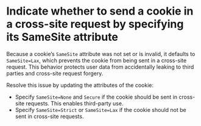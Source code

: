 # Indicate whether to send a cookie in a cross-site request by specifying its SameSite attribute

Because a cookie’s `SameSite` attribute was not set or is invalid, it defaults to `SameSite=Lax`, which prevents the cookie from being sent in a cross-site request. This behavior protects user data from accidentally leaking to third parties and cross-site request forgery.

Resolve this issue by updating the attributes of the cookie:

- Specify `SameSite=None` and `Secure` if the cookie should be sent in cross-site requests. This enables third-party use.
- Specify `SameSite=Strict` or `SameSite=Lax` if the cookie should not be sent in cross-site requests.

